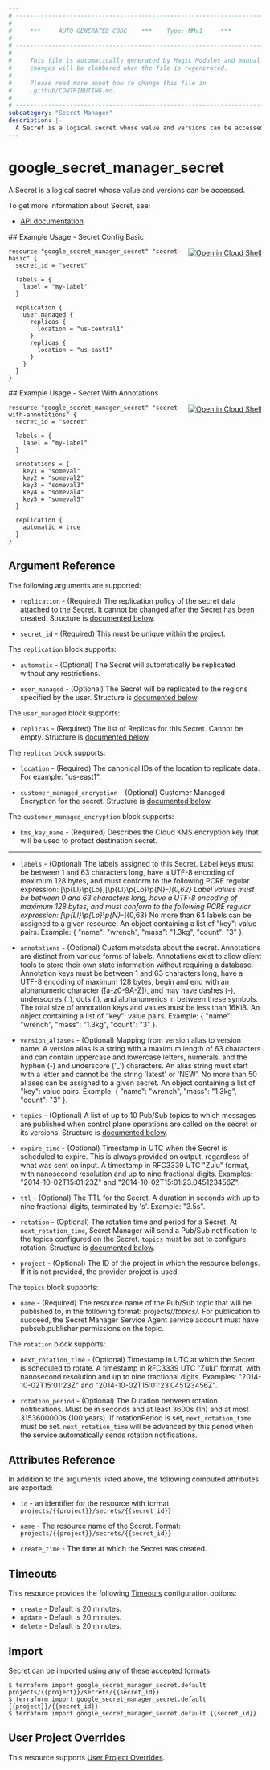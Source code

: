 ```yaml
---
# ----------------------------------------------------------------------------
#
#     ***     AUTO GENERATED CODE    ***    Type: MMv1     ***
#
# ----------------------------------------------------------------------------
#
#     This file is automatically generated by Magic Modules and manual
#     changes will be clobbered when the file is regenerated.
#
#     Please read more about how to change this file in
#     .github/CONTRIBUTING.md.
#
# ----------------------------------------------------------------------------
subcategory: "Secret Manager"
description: |-
  A Secret is a logical secret whose value and versions can be accessed.
---
```


# google\_secret\_manager\_secret

A Secret is a logical secret whose value and versions can be accessed.


To get more information about Secret, see:

* [API documentation](https://cloud.google.com/secret-manager/docs/reference/rest/v1/projects.secrets)

<div class = "oics-button" style="float: right; margin: 0 0 -15px">
  <a href="https://console.cloud.google.com/cloudshell/open?cloudshell_git_repo=https%3A%2F%2Fgithub.com%2Fterraform-google-modules%2Fdocs-examples.git&cloudshell_working_dir=secret_config_basic&cloudshell_image=gcr.io%2Fgraphite-cloud-shell-images%2Fterraform%3Alatest&open_in_editor=main.tf&cloudshell_print=.%2Fmotd&cloudshell_tutorial=.%2Ftutorial.md" target="_blank">
    <img alt="Open in Cloud Shell" src="//gstatic.com/cloudssh/images/open-btn.svg" style="max-height: 44px; margin: 32px auto; max-width: 100%;">
  </a>
</div>
## Example Usage - Secret Config Basic


```hcl
resource "google_secret_manager_secret" "secret-basic" {
  secret_id = "secret"
  
  labels = {
    label = "my-label"
  }

  replication {
    user_managed {
      replicas {
        location = "us-central1"
      }
      replicas {
        location = "us-east1"
      }
    }
  }
}
```
<div class = "oics-button" style="float: right; margin: 0 0 -15px">
  <a href="https://console.cloud.google.com/cloudshell/open?cloudshell_git_repo=https%3A%2F%2Fgithub.com%2Fterraform-google-modules%2Fdocs-examples.git&cloudshell_working_dir=secret_with_annotations&cloudshell_image=gcr.io%2Fgraphite-cloud-shell-images%2Fterraform%3Alatest&open_in_editor=main.tf&cloudshell_print=.%2Fmotd&cloudshell_tutorial=.%2Ftutorial.md" target="_blank">
    <img alt="Open in Cloud Shell" src="//gstatic.com/cloudssh/images/open-btn.svg" style="max-height: 44px; margin: 32px auto; max-width: 100%;">
  </a>
</div>
## Example Usage - Secret With Annotations


```hcl
resource "google_secret_manager_secret" "secret-with-annotations" {
  secret_id = "secret"

  labels = {
    label = "my-label"
  }

  annotations = {
    key1 = "someval"
    key2 = "someval2"
    key3 = "someval3"
    key4 = "someval4"
    key5 = "someval5"
  }

  replication {
    automatic = true
  }
}
```

## Argument Reference

The following arguments are supported:


* `replication` -
  (Required)
  The replication policy of the secret data attached to the Secret. It cannot be changed
  after the Secret has been created.
  Structure is [documented below](#nested_replication).

* `secret_id` -
  (Required)
  This must be unique within the project.


<a name="nested_replication"></a>The `replication` block supports:

* `automatic` -
  (Optional)
  The Secret will automatically be replicated without any restrictions.

* `user_managed` -
  (Optional)
  The Secret will be replicated to the regions specified by the user.
  Structure is [documented below](#nested_user_managed).


<a name="nested_user_managed"></a>The `user_managed` block supports:

* `replicas` -
  (Required)
  The list of Replicas for this Secret. Cannot be empty.
  Structure is [documented below](#nested_replicas).


<a name="nested_replicas"></a>The `replicas` block supports:

* `location` -
  (Required)
  The canonical IDs of the location to replicate data. For example: "us-east1".

* `customer_managed_encryption` -
  (Optional)
  Customer Managed Encryption for the secret.
  Structure is [documented below](#nested_customer_managed_encryption).


<a name="nested_customer_managed_encryption"></a>The `customer_managed_encryption` block supports:

* `kms_key_name` -
  (Required)
  Describes the Cloud KMS encryption key that will be used to protect destination secret.

- - -


* `labels` -
  (Optional)
  The labels assigned to this Secret.
  Label keys must be between 1 and 63 characters long, have a UTF-8 encoding of maximum 128 bytes,
  and must conform to the following PCRE regular expression: [\p{Ll}\p{Lo}][\p{Ll}\p{Lo}\p{N}_-]{0,62}
  Label values must be between 0 and 63 characters long, have a UTF-8 encoding of maximum 128 bytes,
  and must conform to the following PCRE regular expression: [\p{Ll}\p{Lo}\p{N}_-]{0,63}
  No more than 64 labels can be assigned to a given resource.
  An object containing a list of "key": value pairs. Example:
  { "name": "wrench", "mass": "1.3kg", "count": "3" }.

* `annotations` -
  (Optional)
  Custom metadata about the secret.
  Annotations are distinct from various forms of labels. Annotations exist to allow
  client tools to store their own state information without requiring a database.
  Annotation keys must be between 1 and 63 characters long, have a UTF-8 encoding of
  maximum 128 bytes, begin and end with an alphanumeric character ([a-z0-9A-Z]), and
  may have dashes (-), underscores (_), dots (.), and alphanumerics in between these
  symbols.
  The total size of annotation keys and values must be less than 16KiB.
  An object containing a list of "key": value pairs. Example:
  { "name": "wrench", "mass": "1.3kg", "count": "3" }.

* `version_aliases` -
  (Optional)
  Mapping from version alias to version name.
  A version alias is a string with a maximum length of 63 characters and can contain
  uppercase and lowercase letters, numerals, and the hyphen (-) and underscore ('_')
  characters. An alias string must start with a letter and cannot be the string
  'latest' or 'NEW'. No more than 50 aliases can be assigned to a given secret.
  An object containing a list of "key": value pairs. Example:
  { "name": "wrench", "mass": "1.3kg", "count": "3" }.

* `topics` -
  (Optional)
  A list of up to 10 Pub/Sub topics to which messages are published when control plane operations are called on the secret or its versions.
  Structure is [documented below](#nested_topics).

* `expire_time` -
  (Optional)
  Timestamp in UTC when the Secret is scheduled to expire. This is always provided on output, regardless of what was sent on input.
  A timestamp in RFC3339 UTC "Zulu" format, with nanosecond resolution and up to nine fractional digits. Examples: "2014-10-02T15:01:23Z" and "2014-10-02T15:01:23.045123456Z".

* `ttl` -
  (Optional)
  The TTL for the Secret.
  A duration in seconds with up to nine fractional digits, terminated by 's'. Example: "3.5s".

* `rotation` -
  (Optional)
  The rotation time and period for a Secret. At `next_rotation_time`, Secret Manager will send a Pub/Sub notification to the topics configured on the Secret. `topics` must be set to configure rotation.
  Structure is [documented below](#nested_rotation).

* `project` - (Optional) The ID of the project in which the resource belongs.
    If it is not provided, the provider project is used.


<a name="nested_topics"></a>The `topics` block supports:

* `name` -
  (Required)
  The resource name of the Pub/Sub topic that will be published to, in the following format: projects/*/topics/*.
  For publication to succeed, the Secret Manager Service Agent service account must have pubsub.publisher permissions on the topic.

<a name="nested_rotation"></a>The `rotation` block supports:

* `next_rotation_time` -
  (Optional)
  Timestamp in UTC at which the Secret is scheduled to rotate.
  A timestamp in RFC3339 UTC "Zulu" format, with nanosecond resolution and up to nine fractional digits. Examples: "2014-10-02T15:01:23Z" and "2014-10-02T15:01:23.045123456Z".

* `rotation_period` -
  (Optional)
  The Duration between rotation notifications. Must be in seconds and at least 3600s (1h) and at most 3153600000s (100 years).
  If rotationPeriod is set, `next_rotation_time` must be set. `next_rotation_time` will be advanced by this period when the service automatically sends rotation notifications.

## Attributes Reference

In addition to the arguments listed above, the following computed attributes are exported:

* `id` - an identifier for the resource with format `projects/{{project}}/secrets/{{secret_id}}`

* `name` -
  The resource name of the Secret. Format:
  `projects/{{project}}/secrets/{{secret_id}}`

* `create_time` -
  The time at which the Secret was created.


## Timeouts

This resource provides the following
[Timeouts](https://developer.hashicorp.com/terraform/plugin/sdkv2/resources/retries-and-customizable-timeouts) configuration options:

- `create` - Default is 20 minutes.
- `update` - Default is 20 minutes.
- `delete` - Default is 20 minutes.

## Import


Secret can be imported using any of these accepted formats:

```
$ terraform import google_secret_manager_secret.default projects/{{project}}/secrets/{{secret_id}}
$ terraform import google_secret_manager_secret.default {{project}}/{{secret_id}}
$ terraform import google_secret_manager_secret.default {{secret_id}}
```

## User Project Overrides

This resource supports [User Project Overrides](https://registry.terraform.io/providers/hashicorp/google/latest/docs/guides/provider_reference#user_project_override).
